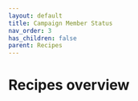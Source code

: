 ```yaml
---
layout: default
title: Campaign Member Status
nav_order: 3
has_children: false
parent: Recipes
---
```


<!-- [Join the DLRS Trailblazer Community - Today!](https://trailhead.salesforce.com/trailblazer-community/groups/0F9300000009O5pCAE){: .btn .btn-green } -->

# Recipes overview


